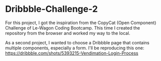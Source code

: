 # Dribbble-Challenge-2
For this project, I got the inspiration from the CopyCat (Open Component) Challenge of Le-Wagon Coding Bootcamp. This time I created the repository from the browser and worked my way to the local.

As a second project, I wanted to choose a Dribbble page that contains multiple components, especially a form. I'll be reproducing this one: https://dribbble.com/shots/5393215-Vendimation-Login-Process

